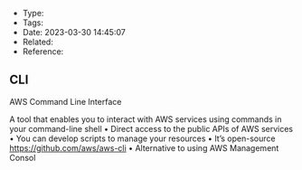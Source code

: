 * Type:
* Tags:
* Date: 2023-03-30 14:45:07
* Related:
* Reference:[]()

## CLI
AWS Command Line Interface

A tool that enables you to interact with AWS services using commands in 
your command-line shell
• Direct access to the public APIs of AWS services
• You can develop scripts to manage your resources
• It’s open-source https://github.com/aws/aws-cli
• Alternative to using AWS Management Consol